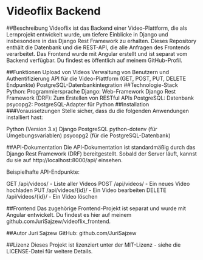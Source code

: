# Videoflix Backend

##Beschreibung
Videoflix ist das Backend einer Video-Plattform, die als Lernprojekt entwickelt wurde, um tiefere Einblicke in Django und insbesondere in das Django Rest Framework zu erhalten. Dieses Repository enthält die Datenbank und die REST-API, die alle Anfragen des Frontends verarbeitet. Das Frontend wurde mit Angular erstellt und ist separat vom Backend verfügbar. Du findest es öffentlich auf meinem GitHub-Profil.

##Funktionen
Upload von Videos
Verwaltung von Benutzern und Authentifizierung
API für die Video-Plattform (GET, POST, PUT, DELETE Endpunkte)
PostgreSQL-Datenbankintegration
##Technologie-Stack
Python: Programmiersprache
Django: Web-Framework
Django Rest Framework (DRF): Zum Erstellen von RESTful APIs
PostgreSQL: Datenbank
psycopg2: PostgreSQL-Adapter für Python
##Installation
###Voraussetzungen
Stelle sicher, dass du die folgenden Anwendungen installiert hast:

Python (Version 3.x)
Django
PostgreSQL
python-dotenv (für Umgebungsvariablen)
psycopg2 (für die PostgreSQL-Datenbank)

##API-Dokumentation
Die API-Dokumentation ist standardmäßig durch das Django Rest Framework (DRF) bereitgestellt. Sobald der Server läuft, kannst du sie auf http://localhost:8000/api/ einsehen.

Beispielhafte API-Endpunkte:

GET /api/videos/ - Liste aller Videos
POST /api/videos/ - Ein neues Video hochladen
PUT /api/videos/{id}/ - Ein Video bearbeiten
DELETE /api/videos/{id}/ - Ein Video löschen

##Frontend
Das zugehörige Frontend-Projekt ist separat und wurde mit Angular entwickelt. Du findest es hier auf meinem github.comJuriSajzew/videoflix_frontend.

##Autor
Juri Sajzew
GitHub: github.com/JuriSajzew

##Lizenz
Dieses Projekt ist lizenziert unter der MIT-Lizenz - siehe die LICENSE-Datei für weitere Details.
